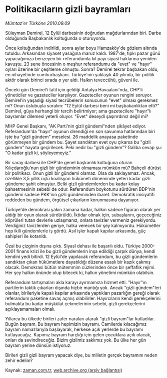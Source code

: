 # Politikacıların gizli bayramları

*Mümtaz'er Türköne 2010.09.09*

<td class="columnist-detail">
<p>Süleyman Demirel, 12 Eylül darbesinin doğrudan mağdurlarından biri. Darbe olduğunda Başbakanlık koltuğunda o oturuyordu.</p>
<p>
<div id="haberMetinDiv">
<p>Önce koltuğundan indirildi, sonra aylar boyu Hamzaköy'de gözlem altında tutuldu. Arkasından siyaset yasağına maruz kaldı. 1987'de, tıpkı pazar günü yapacağımıza benzeyen bir referandumla kıl payı siyasî haklarına yeniden kavuştu. 23 sene öncesinin o meşhur referandumu da "evet" ve "hayır" oyları üzerine bir çeşitleme olmuştu. Sonra? Demirel tekrar başbakan oldu, en nihayetinde cumhurbaşkanı. Türkiye'nin yaklaşık 40 yılında, bir politik aktör olarak birinci sırada o yer aldı. Halkın teveccühü, güveni ile.
<p>Önceki gün Demirel'i tatil için geldiği Antalya Havaalanı'nda, CHP'li yöneticiler ve gazeteciler karşılıyor. Gazeteciler oyunun rengini soruyor. Demirel'in yaşadığı siyasî tecrübelerin sonucunun "evet" olması gerekmez mi? Onun üslubuyla soralım: "12 Eylül darbesi beni mi başbakanlıktan etti?" Demirel, güya herhangi bir tercih belirtmiyor; ama gazetecilere "hayır"lı bayramlar dilemesi yeterli oluyor. "Evet" deseydi şaşırırdınız değil mi?
<p>MHP Genel Başkanı, "AK Parti'nin gizli gündemi"nden şikâyet ediyor. Referandum'da "hayır" oyunun direndiği en son savunma hatlarından biri işte bu "gizli gündem" meselesi. 26 maddelik anayasa paketinde görünmeyen bir gündem bu. Şayet sandıktan evet oyu çıkarsa bu "gizli gündem" hayata geçirilecek. Peki nedir bu "gizli gündem"? Galiba cevap şu: "O kadar gizli ki, söyleyemeyiz."
<p>Bir saray darbesi ile CHP'de genel başkanlık koltuğuna oturan Kılıçdaroğlu'nun gizli bir gündeminin olmaması mümkün mü? Bahçeli dürüst bir politikacı. Onun gizli bir gündemi olamaz. Olsa da saklayamaz. Ancak, özellikle 3,5 yıllık üçlü koalisyon hükümeti döneminde yeteri kadar gizli gündeme şahit olmuştur. Belki gizli gündemlerden bu kadar kolay bahsetmesinin sebebi de odur. Referandum boykotunu sürdüren BDP'nin gündemi sadece PKK'nın gizli gündeminden ibaret. Demokratik inisiyatifi reddeden bu gündem, örgütsel çıkarların korunmasına dayanıyor.
<p>Türkiye'de demokrasi yakın zamana kadar, halkın sadece figüran olarak yer aldığı bir oyun olarak sürdürüldü. İktidar olmak için, subaşlarını, geçeceğiniz köprüleri tutan devlerle uzlaşmanız, onlara tavizler vermeniz gerekiyordu. Verdiğiniz tavizlerden geriye, halka verecek bir şey kalmıyordu. Hükümetler hep ikili gündemlerle iş gördü. Asıl işler kapalı kapılar arkasında, güç sahipleri ile kotarıldı.
<p>Özal bu çizginin dışına çıktı. Siyasî dehası ile başarılı oldu. Türkiye 2000-2001 finans krizi ile bu gizli gündemlerin inşa edildiği çarpık dünya, kendi kendini yedi bitirdi. 12 Eylül'de yapılacak referandum, bu gizli gündemlerin sandıktan çıkan hükümetlere dayatıldığı düzene esaslı bir kazık çakmış olacak. Demokrasi bütün mütemmim cüzlerinden önce bir şeffaflık rejimi. Her şey halkın önünde olup bitecek ki, halkın yönetimi mümkün olabilsin.
<p>Referandum tartışmaları akla karayı ayırmamıza hizmet etti. "Hayır"ın partilerin taktik çıkarları dışında hiçbir mantığı yok. Ancak "gizli gündem"leri olanlar, birileriyle kapalı kapılar arkasında yaptıkları pazarlığın gereği olarak referandum paketine savaş açmış olabilirler. Hayırcıların kendi gerekçelerini bulmakta bu kadar müşkülat çekmelerinin sebebi, gizli gerekçelerini açıklayamamaları olmalı.
<p>Yıllarca bu ülkede birileri zafer naraları atarak "gizli bayram"lar kutladılar. Bugün bayram. Bu bayram hepimizin bayramı. Camilerde kılacağımız bayram namazlarıyla başlayarak, herkese açık yerlerde bu bayramı kutlayacağız. Kapımız bayram harçlığı için gelen çocuklara açık olacak, onları da sevindireceğiz. Bizim gizlimiz saklımız yok. Bu ülke her gün bayram yerine dönsün istiyoruz.
<p>Birileri gizli gizli bayram yapacak diye, bu milletin gerçek bayramını neden zehir edelim?</p></p></p></p></p></p></p></p></p></div>
</p>
<a href="http://web.archive.org/web/20110105044656/mailto:m.turkone@zaman.com.tr">
</a></td>

Kaynak: [zaman.com.tr](http://zaman.com.tr/yazar.do?yazino=1025586), [web.archive.org (arşiv bağlantısı)](http://web.archive.org/web/20110105044656/http://www.zaman.com.tr/yazar.do?yazino=1025586)
